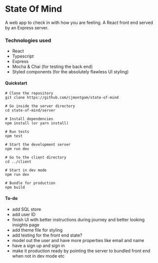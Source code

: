 # State Of Mind

A web app to check in with how you are feeling.
A React front end served by an Express server.

### Technologies used

- React
- Typescript
- Express
- Mocha & Chai (for testing the back end)
- Styled components (for the absolutely flawless UI styling)


#### Quickstart

```
# Clone the repository
git clone https://github.com/cjmontgom/state-of-mind

# Go inside the server directory
cd state-of-mind/server

# Install dependencies
npm install (or yarn install)

# Run tests
npm test

# Start the development server
npm run dev

# Go to the client directory
cd ../client

# Start in dev mode
npm run dev

# Bundle for production
npm build
```


#### To-do 
 - add SQL store
 - add user ID
 - finish UI with better instructions during journey and better looking insights page
 - add theme file for styling 
 - add testing for the front end state?
 - model out the user and have more properties like email and name
 - have a sign up and sign in
 - make it production ready by pointing the server to bundled front end when not in dev mode etc


